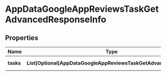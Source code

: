 # AppDataGoogleAppReviewsTaskGetAdvancedResponseInfo


## Properties

| Name | Type | Description | Notes |
|------------ | ------------- | ------------- | -------------|
**tasks** | **List[Optional[AppDataGoogleAppReviewsTaskGetAdvancedTaskInfo]]** | array of tasks |[optional]|